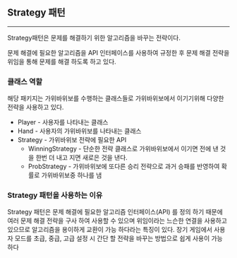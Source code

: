 ## Strategy 패턴

---
Strategy패턴은 문제를 해결하기 위한 알고리즘을 바꾸는 전략이다.

문제 해결에 필요한 알고리즘을 API 인터페이스를 사용하여 규정한 후 문제 해결 전략을 위임을 통해 문제를 해결 하도록 하고 있다.

### 클래스 역할
해당 패키지는 가위바위보를 수행하는 클래스들로 가위바위보에서 이기기위해 다양한 전략을 사용하고 있다.
- Player - 사용자를 나타내는 클래스
- Hand - 사용자의 가위바위보를 나타내는 클래스
- Strategy - 가위바위보 전략에 필요한 API
  - WinningStrategy - 단순한 전략 클래스로 가위바위보에서 이기면 전에 낸 것을 한번 더 내고 지면 새로은 것을 낸다.
  - ProbStrategy - 가위바위보에 또다른 승리 전략으로 과거 승패를 반영하여 확률로 가위바위보중 하나를 냄
  

### Strategy 패턴을 사용하는 이유
Strategy 패턴은 문제 해결에 필요한 알고리즘 인터페이스(API) 를 정의 하기 때문에 여러 문제 해결 전략을 구사 하여 사용할 수 있으며
위임이라는 느슨한 연결을 사용하고 있으므로 알고리즘을 용이하게 교환이 가능 하다라는 특징이 있다. 장기 게임에서 
사용자 모드를 초급, 중급, 고급 설정 시 간단 할 전략을 바꾸는 방법으로 쉽게 사용이 가능 하다